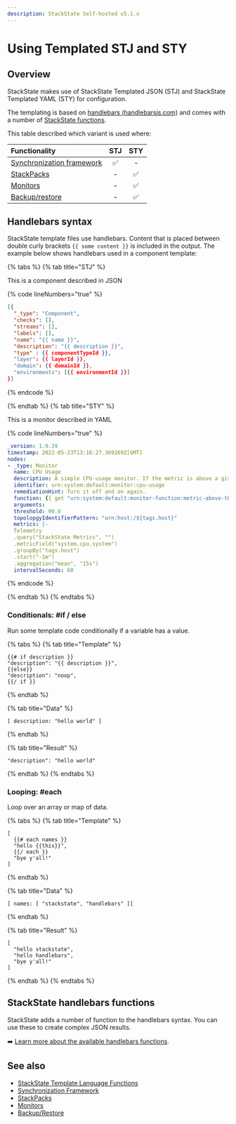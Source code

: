 ```yaml
---
description: StackState Self-hosted v5.1.x 
---
```


# Using Templated STJ and STY

## Overview

StackState makes use of StackState Templated JSON (STJ) and StackState Templated YAML (STY) for configuration.

The templating is based on [handlebars \(handlebarsjs.com\)](https://handlebarsjs.com/) and comes with a number of [StackState functions](st_reference.md).

This table described which variant is used where:

| Functionality                                                           | STJ | STY |
|:------------------------------------------------------------------------|:---:|:---:|
| [Synchronization framework](/configure/topology/sync.md#template-functions "StackState Self-Hosted only") |  ✅  |  -  |
| [StackPacks](/develop/developer-guides/stackpack/develop_stackpacks.md "StackState Self-Hosted only")     |  -  |  ✅  |
| [Monitors](/develop/developer-guides/monitors/create-custom-monitors.md "StackState Self-Hosted only")    |  -  |  ✅  |
| [Backup/restore](/setup/data-management/backup_restore/ "StackState Self-Hosted only")                    |  -  |  ✅  |

## Handlebars syntax

StackState template files use handlebars. Content that is placed between double curly brackets `{{ some content }}` is included in the output. The example below shows handlebars used in a component template:

{% tabs %}
{% tab title="STJ" %}

This is a component described in JSON

{% code lineNumbers="true" %}
```json
[{
  "_type": "Component",
  "checks": [],
  "streams": [],
  "labels": [],
  "name": "{{ name }}",
  "description": "{{ description }}",
  "type" : {{ componentTypeId }},
  "layer": {{ layerId }},
  "domain": {{ domainId }},
  "environments": [{{ environmentId }}]
}]
```
{% endcode %}

{% endtab %}
{% tab title="STY" %}

This is a monitor described in YAML

{% code lineNumbers="true" %}
```yaml
_version: 1.0.39
timestamp: 2022-05-23T13:16:27.369269Z[GMT]
nodes:
- _type: Monitor
  name: CPU Usage
  description: A simple CPU-usage monitor. If the metric is above a given threshold, the state is set to CRITICAL.
  identifier: urn:system:default:monitor:cpu-usage
  remediationHint: Turn it off and on again.
  function: {{ get "urn:system:default:monitor-function:metric-above-threshold" }}
  arguments:
  threshold: 90.0
  topolopgyIdentifierPattern: "urn:host:/${tags.host}"
  metrics: |-
  Telemetry
  .query("StackState Metrics", "")
  .metricField("system.cpu.system")
  .groupBy("tags.host")
  .start("-1m")
  .aggregation("mean", "15s")
  intervalSeconds: 60
```
{% endcode %}

{% endtab %}
{% endtabs %}


### Conditionals: \#if / else

Run some template code conditionally if a variable has a value.

{% tabs %}
{% tab title="Template" %}
```text
{{# if description }}
"description": "{{ description }}",
{{else}}
"description": "noop",
{{/ if }}
```
{% endtab %}

{% tab title="Data" %}
```text
[ description: "hello world" ]
```
{% endtab %}

{% tab title="Result" %}
```text
"description": "hello world"
```
{% endtab %}
{% endtabs %}

### Looping: \#each

Loop over an array or map of data.

{% tabs %}
{% tab title="Template" %}
```text
[
  {{# each names }}
  "hello {{this}}",
  {{/ each }}
  "bye y'all!"
]
```
{% endtab %}

{% tab title="Data" %}
```text
[ names: [ "stackstate", "handlebars" ]]
```
{% endtab %}

{% tab title="Result" %}
```text
[
  "hello stackstate",
  "hello handlebars",
  "bye y'all!"
]
```
{% endtab %}
{% endtabs %}

## StackState handlebars functions

StackState adds a number of function to the handlebars syntax. You can use these to create complex JSON results.

➡️ [Learn more about the available handlebars functions](st_reference.md).

## See also

* [StackState Template Language Functions](st_reference.md)
* [Synchronization Framework](/configure/topology/sync.md#template-functions "StackState Self-Hosted only")
* [StackPacks](/develop/developer-guides/stackpack/develop_stackpacks.md "StackState Self-Hosted only")
* [Monitors](/develop/developer-guides/monitors/create-custom-monitors.md)
* [Backup/Restore](/setup/data-management/backup_restore/ "StackState Self-Hosted only")
